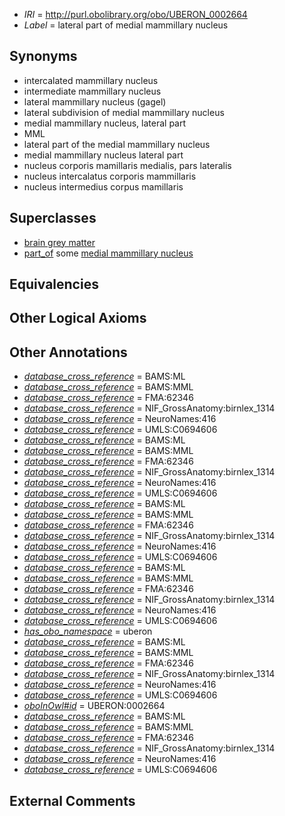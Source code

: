  * *IRI* = http://purl.obolibrary.org/obo/UBERON_0002664
 * *Label* = lateral part of medial mammillary nucleus

## Synonyms

 * intercalated mammillary nucleus
 * intermediate mammillary nucleus
 * lateral mammillary nucleus (gagel)
 * lateral subdivision of medial mammillary nucleus
 * medial mammillary nucleus, lateral part
 * MML
 * lateral part of the medial mammillary nucleus
 * medial mammillary nucleus lateral part
 * nucleus corporis mamillaris medialis, pars lateralis
 * nucleus intercalatus corporis mammillaris
 * nucleus intermedius corpus mamillaris

## Superclasses

 * [brain grey matter](../../UBERON/28/UBERON_0003528.md)
 * [part_of](../../BFO/50/BFO_0000050.md) some [medial mammillary nucleus](../../UBERON/39/UBERON_0001939.md)

## Equivalencies


## Other Logical Axioms


## Other Annotations

 * *[database_cross_reference](../../ef/oboInOwl#hasDbXref.md)* = BAMS:ML
 * *[database_cross_reference](../../ef/oboInOwl#hasDbXref.md)* = BAMS:MML
 * *[database_cross_reference](../../ef/oboInOwl#hasDbXref.md)* = FMA:62346
 * *[database_cross_reference](../../ef/oboInOwl#hasDbXref.md)* = NIF_GrossAnatomy:birnlex_1314
 * *[database_cross_reference](../../ef/oboInOwl#hasDbXref.md)* = NeuroNames:416
 * *[database_cross_reference](../../ef/oboInOwl#hasDbXref.md)* = UMLS:C0694606
 * *[database_cross_reference](../../ef/oboInOwl#hasDbXref.md)* = BAMS:ML
 * *[database_cross_reference](../../ef/oboInOwl#hasDbXref.md)* = BAMS:MML
 * *[database_cross_reference](../../ef/oboInOwl#hasDbXref.md)* = FMA:62346
 * *[database_cross_reference](../../ef/oboInOwl#hasDbXref.md)* = NIF_GrossAnatomy:birnlex_1314
 * *[database_cross_reference](../../ef/oboInOwl#hasDbXref.md)* = NeuroNames:416
 * *[database_cross_reference](../../ef/oboInOwl#hasDbXref.md)* = UMLS:C0694606
 * *[database_cross_reference](../../ef/oboInOwl#hasDbXref.md)* = BAMS:ML
 * *[database_cross_reference](../../ef/oboInOwl#hasDbXref.md)* = BAMS:MML
 * *[database_cross_reference](../../ef/oboInOwl#hasDbXref.md)* = FMA:62346
 * *[database_cross_reference](../../ef/oboInOwl#hasDbXref.md)* = NIF_GrossAnatomy:birnlex_1314
 * *[database_cross_reference](../../ef/oboInOwl#hasDbXref.md)* = NeuroNames:416
 * *[database_cross_reference](../../ef/oboInOwl#hasDbXref.md)* = UMLS:C0694606
 * *[database_cross_reference](../../ef/oboInOwl#hasDbXref.md)* = BAMS:ML
 * *[database_cross_reference](../../ef/oboInOwl#hasDbXref.md)* = BAMS:MML
 * *[database_cross_reference](../../ef/oboInOwl#hasDbXref.md)* = FMA:62346
 * *[database_cross_reference](../../ef/oboInOwl#hasDbXref.md)* = NIF_GrossAnatomy:birnlex_1314
 * *[database_cross_reference](../../ef/oboInOwl#hasDbXref.md)* = NeuroNames:416
 * *[database_cross_reference](../../ef/oboInOwl#hasDbXref.md)* = UMLS:C0694606
 * *[has_obo_namespace](../../ce/oboInOwl#hasOBONamespace.md)* = uberon
 * *[database_cross_reference](../../ef/oboInOwl#hasDbXref.md)* = BAMS:ML
 * *[database_cross_reference](../../ef/oboInOwl#hasDbXref.md)* = BAMS:MML
 * *[database_cross_reference](../../ef/oboInOwl#hasDbXref.md)* = FMA:62346
 * *[database_cross_reference](../../ef/oboInOwl#hasDbXref.md)* = NIF_GrossAnatomy:birnlex_1314
 * *[database_cross_reference](../../ef/oboInOwl#hasDbXref.md)* = NeuroNames:416
 * *[database_cross_reference](../../ef/oboInOwl#hasDbXref.md)* = UMLS:C0694606
 * *[oboInOwl#id](../../id/oboInOwl#id.md)* = UBERON:0002664
 * *[database_cross_reference](../../ef/oboInOwl#hasDbXref.md)* = BAMS:ML
 * *[database_cross_reference](../../ef/oboInOwl#hasDbXref.md)* = BAMS:MML
 * *[database_cross_reference](../../ef/oboInOwl#hasDbXref.md)* = FMA:62346
 * *[database_cross_reference](../../ef/oboInOwl#hasDbXref.md)* = NIF_GrossAnatomy:birnlex_1314
 * *[database_cross_reference](../../ef/oboInOwl#hasDbXref.md)* = NeuroNames:416
 * *[database_cross_reference](../../ef/oboInOwl#hasDbXref.md)* = UMLS:C0694606

## External Comments

